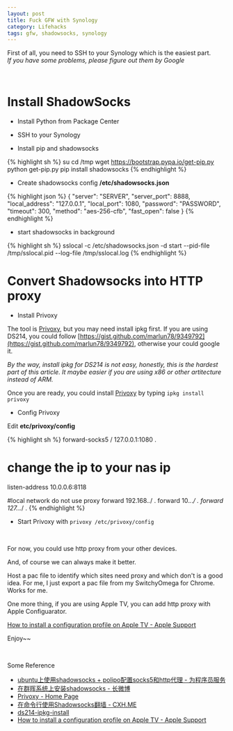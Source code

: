 ```yaml
---
layout: post
title: Fuck GFW with Synology
category: Lifehacks
tags: gfw, shadowsocks, synology
---
```


First of all, you need to SSH to your Synology which is the easiest part.  
*If you have some problems, please figure out them by Google*

&nbsp;&nbsp;



# Install ShadowSocks

* Install Python from Package Center
* SSH to your Synology

* Install pip and shadowsocks

{% highlight sh %}
su
cd /tmp
wget https://bootstrap.pypa.io/get-pip.py
python get-pip.py
pip install shadowsocks
{% endhighlight %}

* Create shadowsocks config **/etc/shadowsocks.json**

{% highlight json %}
{
  "server": "SERVER",
  "server_port": 8888,
  "local_address": "127.0.0.1",
  "local_port": 1080,
  "password": "PASSWORD",
  "timeout": 300,
  "method": "aes-256-cfb",
  "fast_open": false
}
{% endhighlight %}

* start shadowsocks in background

{% highlight sh %}
sslocal -c /etc/shadowsocks.json -d start --pid-file /tmp/sslocal.pid --log-file /tmp/sslocal.log
{% endhighlight %}

# Convert Shadowsocks into HTTP proxy

* Install Privoxy

The tool is [Privoxy](http://www.privoxy.org/), but you may need install ipkg first.
If you are using DS214, you could follow [https://gist.github.com/marlun78/9349792](https://gist.github.com/marlun78/9349792), otherwise your could google it. 

*By the way, install ipkg for DS214 is not easy, honestly, this is the hardest part of this article. It maybe easier if you are using x86 or other artitecture instead of ARM.*

Once you are ready, you could install [Privoxy](http://www.privoxy.org/) by typing `ipkg install privoxy`

* Config Privoxy

Edit **etc/privoxy/config**

{% highlight sh %}
forward-socks5   /               127.0.0.1:1080 .
# change the ip to your nas ip
listen-address  10.0.0.6:8118

#local network do not use proxy
forward         192.168.*.*/     .
forward            10.*.*.*/     .
forward           127.*.*.*/     .
{% endhighlight %}

* Start Privoxy with `privoxy /etc/privoxy/config`

&nbsp;&nbsp;



For now, you could use http proxy from your other devices.

And, of course we can always make it better.

Host a pac file to identify which sites need proxy and which don't is a good idea. For me, I just export a pac file from my SwitchyOmega for Chrome. Works for me.

One more thing, if you are using Apple TV, you can add http proxy with Apple Configuarator. 

[How to install a configuration profile on Apple TV - Apple Support](https://support.apple.com/en-us/HT202577)

Enjoy~~



&nbsp;&nbsp;


Some Reference

* [ubuntu上使用shadowsocks + polipo配置socks5和http代理 - 为程序员服务](http://ju.outofmemory.cn/entry/144696)
* [在群晖系统上安装shadowsocks - 长微博](http://weibo.com/p/2304185410e9070102vila)
* [Privoxy - Home Page](http://www.privoxy.org/)
* [在命令行使用Shadowsocks翻墙 - CXH.ME](http://cxh.me/2015/01/30/use-shadowsocks-in-terminal/)
* [ds214-ipkg-install](https://gist.github.com/marlun78/9349792)
* [How to install a configuration profile on Apple TV - Apple Support](https://support.apple.com/en-us/HT202577)

